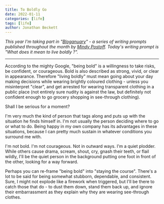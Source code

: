 ```yaml
---
title: To Boldly Go
date: 2022-01-11
categories: [life]
tags: [life]
author: Jonathan Beckett
---
```


*This year I'm taking part in "*[*Bloganuary*](https://bloganuary.wordpress.com/)*" - a series of writing prompts published throughout the month by* [*Mindy Postoff*](https://bloganuary.wordpress.com/author/mindywoothemes/)*. Today's writing prompt is "What does it mean to live boldly ?".*

---

According to the mighty Google, "being bold" is a willingness to take risks, be confident, or courageous. Bold is also described as strong, vivid, or clear in appearance. Therefore "living boldly" must mean going about your day making decisions while wearing brightly coloured clothing - unless you misinterpret "clear", and get arrested for wearing transparent clothing in a public place (not entirely sure nudity is against the law, but definitely not confident enough to go grocery shopping in see-through clothing).

Shall I be serious for a moment?

I'm very much the kind of person that tags along and puts up with the situation he finds himself in. I'm not usually the person deciding where to go or what to do. Being happy in my own company has its advantages in these situations, because I can pretty much sustain in whatever conditions you surround me with.

I'm not bold. I'm not courageous. Not in outward ways. I'm a quiet plodder. While others cause drama, scream, shout, cry, gnash their teeth, or flail wildly, I'll be the quiet person in the background putting one foot in front of the other, looking for a way forward.

Perhaps you can re-frame "being bold" into "staying the course". There's a lot to be said for being somewhat stubborn, dependable, and consistent. Sure, I might not explode like a firework when triggered, but I'll be there to catch those that do - to dust them down, stand them back up, and ignore their embarrassment as they explain why they are wearing see-through clothes.
